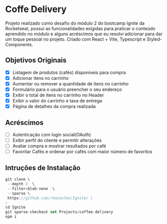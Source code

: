 # Coffe Delivery

Projeto realizado como desafio do módulo 2 do bootcamp Ignite da Rocketseat, possui as funcionalidades exigidas para praticar o conteúdo aprendido no módulo e alguns acréscimos que eu resolvi adicionar para dar um toque pessoal no projeto. Criado com React + Vite, Typescript e Styled-Components.

<!-- ##Tecnologias Utilizadas
<ul>
<li>React 18.2.0</li>
<li>Typescript 4.6.4</li>
<li>Vite 3.1.0</li>
<li>Immer 9.0.15</li>
</ul> -->


## Objetivos Originais

- [x] Listagem de produtos (cafés) disponíveis para compra
- [x] Adicionar itens no carrinho
- [x] Aumentar ou remover a quantidade de itens no carrinho
- [x] Formulário para o usuário preencher o seu endereço
- [x] Exibir o total de itens no carrinho no Header
- [x] Exibir o valor do carrinho e taxa de entrega
- [x] Página de detalhes da compra realizada

## Acréscimos
- [ ] Autenticação com login social(OAuth)
- [ ] Exibir perfil do cliente e permitir alterações
- [ ] Avaliar compra e mostrar resultados por café
- [ ] Favoritar Cafés e ordenar por cafés com maior número de favoritos
 
## Intruções de Instalação

 ```js
 git clone \
  --depth 2  \
  --filter=blob:none  \
  --sparse \
  https://github.com/rhanielmx/Ignite/ \
;
cd Ignite
git sparse-checkout set Projects/coffee-delivery
 npm i 
 ```
